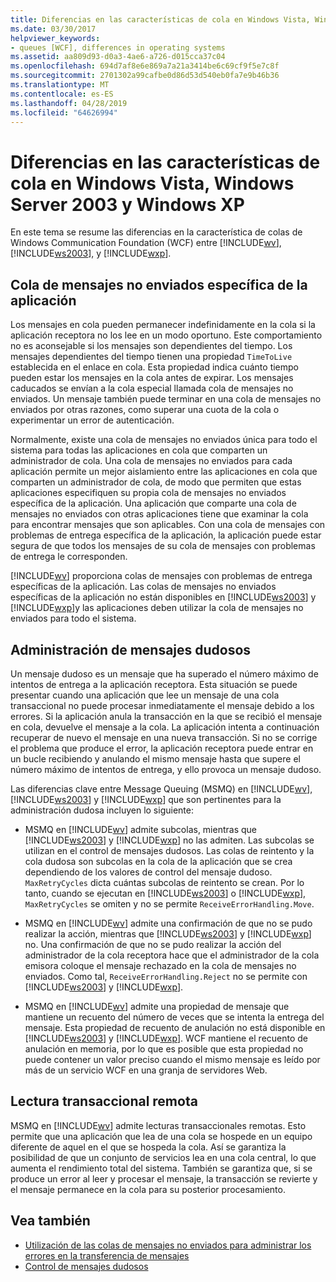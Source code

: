 ```yaml
---
title: Diferencias en las características de cola en Windows Vista, Windows Server 2003 y Windows XP
ms.date: 03/30/2017
helpviewer_keywords:
- queues [WCF], differences in operating systems
ms.assetid: aa809d93-d0a3-4ae6-a726-d015cca37c04
ms.openlocfilehash: 694d7af8e6e869a7a21a3414be6c69cf9f5e7c8f
ms.sourcegitcommit: 2701302a99cafbe0d86d53d540eb0fa7e9b46b36
ms.translationtype: MT
ms.contentlocale: es-ES
ms.lasthandoff: 04/28/2019
ms.locfileid: "64626994"
---
```

# <a name="differences-in-queuing-features-in-windows-vista-windows-server-2003-and-windows-xp"></a>Diferencias en las características de cola en Windows Vista, Windows Server 2003 y Windows XP
En este tema se resume las diferencias en la característica de colas de Windows Communication Foundation (WCF) entre [!INCLUDE[wv](../../../../includes/wv-md.md)], [!INCLUDE[ws2003](../../../../includes/ws2003-md.md)], y [!INCLUDE[wxp](../../../../includes/wxp-md.md)].  
  
## <a name="application-specific-dead-letter-queue"></a>Cola de mensajes no enviados específica de la aplicación  
 Los mensajes en cola pueden permanecer indefinidamente en la cola si la aplicación receptora no los lee en un modo oportuno. Este comportamiento no es aconsejable si los mensajes son dependientes del tiempo. Los mensajes dependientes del tiempo tienen una propiedad `TimeToLive` establecida en el enlace en cola. Esta propiedad indica cuánto tiempo pueden estar los mensajes en la cola antes de expirar. Los mensajes caducados se envían a la cola especial llamada cola de mensajes no enviados. Un mensaje también puede terminar en una cola de mensajes no enviados por otras razones, como superar una cuota de la cola o experimentar un error de autenticación.  
  
 Normalmente, existe una cola de mensajes no enviados única para todo el sistema para todas las aplicaciones en cola que comparten un administrador de cola. Una cola de mensajes no enviados para cada aplicación permite un mejor aislamiento entre las aplicaciones en cola que comparten un administrador de cola, de modo que permiten que estas aplicaciones especifiquen su propia cola de mensajes no enviados específica de la aplicación. Una aplicación que comparte una cola de mensajes no enviados con otras aplicaciones tiene que examinar la cola para encontrar mensajes que son aplicables. Con una cola de mensajes con problemas de entrega específica de la aplicación, la aplicación puede estar segura de que todos los mensajes de su cola de mensajes con problemas de entrega le corresponden.  
  
 [!INCLUDE[wv](../../../../includes/wv-md.md)] proporciona colas de mensajes con problemas de entrega específicas de la aplicación. Las colas de mensajes no enviados específicas de la aplicación no están disponibles en [!INCLUDE[ws2003](../../../../includes/ws2003-md.md)] y [!INCLUDE[wxp](../../../../includes/wxp-md.md)]y las aplicaciones deben utilizar la cola de mensajes no enviados para todo el sistema.  
  
## <a name="poison-message-handling"></a>Administración de mensajes dudosos  
 Un mensaje dudoso es un mensaje que ha superado el número máximo de intentos de entrega a la aplicación receptora. Esta situación se puede presentar cuando una aplicación que lee un mensaje de una cola transaccional no puede procesar inmediatamente el mensaje debido a los errores. Si la aplicación anula la transacción en la que se recibió el mensaje en cola, devuelve el mensaje a la cola. La aplicación intenta a continuación recuperar de nuevo el mensaje en una nueva transacción. Si no se corrige el problema que produce el error, la aplicación receptora puede entrar en un bucle recibiendo y anulando el mismo mensaje hasta que supere el número máximo de intentos de entrega, y ello provoca un mensaje dudoso.  
  
 Las diferencias clave entre Message Queuing (MSMQ) en [!INCLUDE[wv](../../../../includes/wv-md.md)], [!INCLUDE[ws2003](../../../../includes/ws2003-md.md)] y [!INCLUDE[wxp](../../../../includes/wxp-md.md)] que son pertinentes para la administración dudosa incluyen lo siguiente:  
  
- MSMQ en [!INCLUDE[wv](../../../../includes/wv-md.md)] admite subcolas, mientras que [!INCLUDE[ws2003](../../../../includes/ws2003-md.md)] y [!INCLUDE[wxp](../../../../includes/wxp-md.md)] no las admiten. Las subcolas se utilizan en el control de mensajes dudosos. Las colas de reintento y la cola dudosa son subcolas en la cola de la aplicación que se crea dependiendo de los valores de control del mensaje dudoso. `MaxRetryCycles` dicta cuántas subcolas de reintento se crean. Por lo tanto, cuando se ejecutan en [!INCLUDE[ws2003](../../../../includes/ws2003-md.md)] o [!INCLUDE[wxp](../../../../includes/wxp-md.md)], `MaxRetryCycles` se omiten y no se permite `ReceiveErrorHandling.Move`.  
  
- MSMQ en [!INCLUDE[wv](../../../../includes/wv-md.md)] admite una confirmación de que no se pudo realizar la acción, mientras que [!INCLUDE[ws2003](../../../../includes/ws2003-md.md)] y [!INCLUDE[wxp](../../../../includes/wxp-md.md)] no. Una confirmación de que no se pudo realizar la acción del administrador de la cola receptora hace que el administrador de la cola emisora coloque el mensaje rechazado en la cola de mensajes no enviados. Como tal, `ReceiveErrorHandling.Reject` no se permite con [!INCLUDE[ws2003](../../../../includes/ws2003-md.md)] y [!INCLUDE[wxp](../../../../includes/wxp-md.md)].  
  
- MSMQ en [!INCLUDE[wv](../../../../includes/wv-md.md)] admite una propiedad de mensaje que mantiene un recuento del número de veces que se intenta la entrega del mensaje. Esta propiedad de recuento de anulación no está disponible en [!INCLUDE[ws2003](../../../../includes/ws2003-md.md)] y [!INCLUDE[wxp](../../../../includes/wxp-md.md)]. WCF mantiene el recuento de anulación en memoria, por lo que es posible que esta propiedad no puede contener un valor preciso cuando el mismo mensaje es leído por más de un servicio WCF en una granja de servidores Web.  
  
## <a name="remote-transactional-read"></a>Lectura transaccional remota  
 MSMQ en [!INCLUDE[wv](../../../../includes/wv-md.md)] admite lecturas transaccionales remotas. Esto permite que una aplicación que lea de una cola se hospede en un equipo diferente de aquel en el que se hospeda la cola. Así se garantiza la posibilidad de que un conjunto de servicios lea en una cola central, lo que aumenta el rendimiento total del sistema. También se garantiza que, si se produce un error al leer y procesar el mensaje, la transacción se revierte y el mensaje permanece en la cola para su posterior procesamiento.  
  
## <a name="see-also"></a>Vea también

- [Utilización de las colas de mensajes no enviados para administrar los errores en la transferencia de mensajes](../../../../docs/framework/wcf/feature-details/using-dead-letter-queues-to-handle-message-transfer-failures.md)
- [Control de mensajes dudosos](../../../../docs/framework/wcf/feature-details/poison-message-handling.md)
